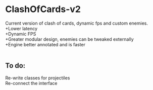 # ClashOfCards-v2
Current version of clash of cards, dynamic fps and custom enemies.<br>
+Lower latency<br>
+Dynamic FPS<br>
+Greater modular design, enemies can be tweaked externally <br>
+Engine better annotated and is faster <br><br>
<h2>To do: </h1>
Re-write classes for projectiles<br>
Re-connect the interface<br>
